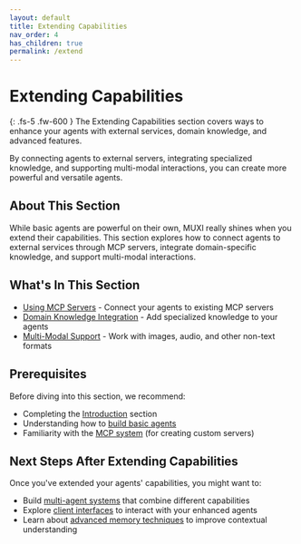 ```yaml
---
layout: default
title: Extending Capabilities
nav_order: 4
has_children: true
permalink: /extend
---
```


# Extending Capabilities

{: .fs-5 .fw-600 }
The Extending Capabilities section covers ways to enhance your agents with external services, domain knowledge, and advanced features.

By connecting agents to external servers, integrating specialized knowledge, and supporting multi-modal interactions, you can create more powerful and versatile agents.

## About This Section

While basic agents are powerful on their own, MUXI really shines when you extend their capabilities. This section explores how to connect agents to external services through MCP servers, integrate domain-specific knowledge, and support multi-modal interactions.

## What's In This Section

- [Using MCP Servers](../extend/mcp) - Connect your agents to existing MCP servers
- [Domain Knowledge Integration](../extend/knowledge) - Add specialized knowledge to your agents
- [Multi-Modal Support](../extend/multi-modal) - Work with images, audio, and other non-text formats

## Prerequisites

Before diving into this section, we recommend:
- Completing the [Introduction](../intro/) section
- Understanding how to [build basic agents](../agents/simple)
- Familiarity with the [MCP system](../technical/mcp/fundamentals) (for creating custom servers)

## Next Steps After Extending Capabilities

Once you've extended your agents' capabilities, you might want to:
- Build [multi-agent systems](../agents/multi-agent) that combine different capabilities
- Explore [client interfaces](../clients/) to interact with your enhanced agents
- Learn about [advanced memory techniques](../technical/memory/buffer) to improve contextual understanding
